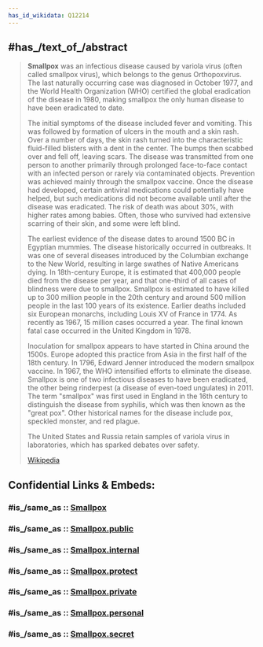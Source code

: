 ```yaml
---
has_id_wikidata: Q12214
---
```


## #has_/text_of_/abstract 

> **Smallpox** was an infectious disease caused by variola virus (often called smallpox virus),  which belongs to the genus Orthopoxvirus. The last naturally occurring case was diagnosed in October 1977, and the World Health Organization (WHO) certified the global eradication of the disease in 1980, making smallpox the only human disease to have been eradicated to date.
>
> The initial symptoms of the disease included fever and vomiting. This was followed by formation of ulcers in the mouth and a skin rash. Over a number of days, the skin rash turned into the characteristic fluid-filled blisters with a dent in the center. The bumps then scabbed over and fell off, leaving scars. The disease was transmitted from one person to another primarily through prolonged face-to-face contact with an infected person or rarely via contaminated objects. Prevention was achieved mainly through the smallpox vaccine. Once the disease had developed, certain antiviral medications could potentially have helped, but such medications did not become available until after the disease was eradicated. The risk of death was about 30%, with higher rates among babies. Often, those who survived had extensive scarring of their skin, and some were left blind.
>
> The earliest evidence of the disease dates to around 1500 BC in Egyptian mummies. The disease historically occurred in outbreaks. It was one of several diseases introduced by the Columbian exchange to the New World, resulting in large swathes of Native Americans dying. In 18th-century Europe, it is estimated that 400,000 people died from the disease per year, and that one-third of all cases of blindness were due to smallpox. Smallpox is estimated to have killed up to 300 million people in the 20th century and around 500 million people in the last 100 years of its existence. Earlier deaths included six European monarchs, including Louis XV of France in 1774. As recently as 1967, 15 million cases occurred a year. The final known fatal case occurred in the United Kingdom in 1978.
>
> Inoculation for smallpox appears to have started in China around the 1500s. Europe adopted this practice from Asia in the first half of the 18th century. In 1796, Edward Jenner introduced the modern smallpox vaccine. In 1967, the WHO intensified efforts to eliminate the disease. Smallpox is one of two infectious diseases to have been eradicated, the other being rinderpest (a disease of even-toed ungulates) in 2011. The term "smallpox" was first used in England in the 16th century to distinguish the disease from syphilis, which was then known as the "great pox". Other historical names for the disease include pox, speckled monster, and red plague.
>
> The United States and Russia retain samples of variola virus in laboratories, which has sparked debates over safety.
>
> [Wikipedia](https://en.wikipedia.org/wiki/Smallpox)  


## Confidential Links & Embeds: 

### #is_/same_as :: [Smallpox](/_Standards/bio/Medicine/Disease/Infectious_Disease/Smallpox.md) 

### #is_/same_as :: [Smallpox.public](/_public/bio/Medicine/Disease/Infectious_Disease/Smallpox.public.md) 

### #is_/same_as :: [Smallpox.internal](/_internal/bio/Medicine/Disease/Infectious_Disease/Smallpox.internal.md) 

### #is_/same_as :: [Smallpox.protect](/_protect/bio/Medicine/Disease/Infectious_Disease/Smallpox.protect.md) 

### #is_/same_as :: [Smallpox.private](/_private/bio/Medicine/Disease/Infectious_Disease/Smallpox.private.md) 

### #is_/same_as :: [Smallpox.personal](/_personal/bio/Medicine/Disease/Infectious_Disease/Smallpox.personal.md) 

### #is_/same_as :: [Smallpox.secret](/_secret/bio/Medicine/Disease/Infectious_Disease/Smallpox.secret.md)


